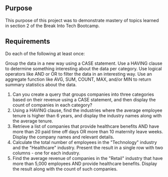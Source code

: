 ## Purpose
This purpose of this project was to demonstrate mastery of topics learned in section 2 of the Break Into Tech Bootcamp.

## Requirements
Do each of the following at least once:

Group the data in a new way using a CASE statement.
Use a HAVING clause to determine something interesting about the data per category.
Use logical operators like AND or OR to filter the data in an interesting way.
Use an aggregate function like AVG, SUM, COUNT, MAX, and/or MIN to return summary statistics about the data.

1. Can you create a query that groups companies into three categories based on their revenue using a CASE statement, and then display the count of companies in each category?
2. Using a HAVING clause, find the industries where the average employee tenure is higher than 6 years, and display the industry names along with the average tenure.
3. Retrieve a list of companies that provide healthcare benefits AND have more than 20 paid time off days OR more than 10 maternity leave weeks. Display the company names and relevant details.
4. Calculate the total number of employees in the "Technology" industry and the "Healthcare" industry. Present the result in a single row with two columns - one for each industry.
5. Find the average revenue of companies in the "Retail" industry that have more than 5,000 employees AND provide healthcare benefits. Display the result along with the count of such companies.
